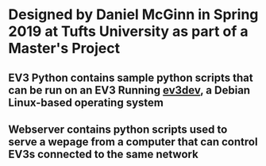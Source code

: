 # Designed by Daniel McGinn in Spring 2019 at Tufts University as part of a Master's Project

## **EV3 Python** contains sample python scripts that can be run on an EV3 Running <a href="https://www.ev3dev.org/">ev3dev</a>, a Debian Linux-based operating system

## **Webserver** contains python scripts used to serve a wepage from a computer that can control EV3s connected to the same network